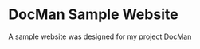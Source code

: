 # DocMan Sample Website
A sample website was designed for my project [DocMan](https://github.com/RitheeshBaradwaj/DocMan-SnoringAnalysis)
